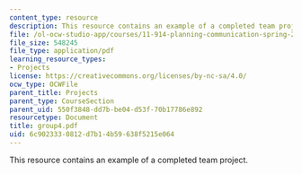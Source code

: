 ```yaml
---
content_type: resource
description: This resource contains an example of a completed team project.
file: /ol-ocw-studio-app/courses/11-914-planning-communication-spring-2007/6c9023330812d7b14b59638f5215e064_group4.pdf
file_size: 548245
file_type: application/pdf
learning_resource_types:
- Projects
license: https://creativecommons.org/licenses/by-nc-sa/4.0/
ocw_type: OCWFile
parent_title: Projects
parent_type: CourseSection
parent_uid: 550f3848-dd7b-be04-d53f-70b17786e892
resourcetype: Document
title: group4.pdf
uid: 6c902333-0812-d7b1-4b59-638f5215e064
---
```

This resource contains an example of a completed team project.
